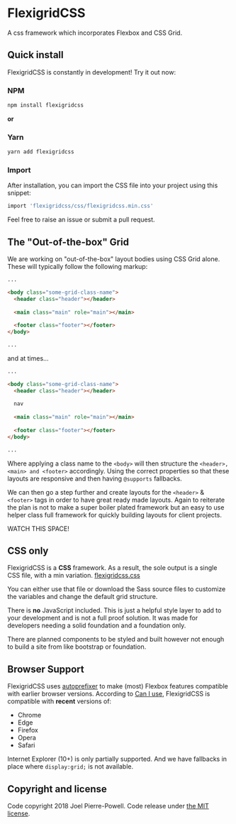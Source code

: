 # FlexigridCSS
A css framework which incorporates Flexbox and CSS Grid.

## Quick install

FlexigridCSS is constantly in development! Try it out now:

### NPM

```sh
npm install flexigridcss
```

**or**

### Yarn

```sh
yarn add flexigridcss
```
### Import
After installation, you can import the CSS file into your project using this snippet:

```sh
import 'flexigridcss/css/flexigridcss.min.css'
```

Feel free to raise an issue or submit a pull request.

## The "Out-of-the-box" Grid

We are working on "out-of-the-box" layout bodies using CSS Grid alone. These will typically follow the following markup:

````html
...

<body class="some-grid-class-name">
  <header class="header"></header>
  
  <main class="main" role="main"></main>
  
  <footer class="footer"></footer>
</body>

...
````

and at times...

````html
...

<body class="some-grid-class-name">
  <header class="header"></header>
  
  nav
  
  <main class="main" role="main"></main>
  
  <footer class="footer"></footer>
</body>

...
````

Where applying a class name to the ``<body>`` will then structure the ``<header>, <main> and <footer>`` accordingly. Using the correct properties so that these layouts are responsive and then having ``@supports`` fallbacks.

We can then go a step further and create layouts for the ``<header>`` & ``<footer>`` tags in order to have great ready made layouts. Again to reiterate the plan is not to make a super boiler plated framework but an easy to use helper class full framework for quickly building layouts for client projects. 

WATCH THIS SPACE!

## CSS only

FlexigridCSS is a **CSS** framework. As a result, the sole output is a single CSS file, with a min variation. [flexigridcss.css](https://github.com/joelpierre/flexigridcss/blob/master/dist/flexigridcss.css)

You can either use that file or download the Sass source files to customize the variables and change the default grid structure.

There is **no** JavaScript included. This is just a helpful style layer to add to your development and is not a full proof solution. It was made for developers needing a solid foundation and a foundation only. 

There are planned components to be styled and built however not enough to build a site from like bootstrap or foundation.

## Browser Support

FlexigridCSS uses [autoprefixer](https://github.com/postcss/autoprefixer) to make (most) Flexbox features compatible with earlier browser versions. According to [Can I use](https://caniuse.com/#feat=flexbox), FlexigridCSS is compatible with **recent** versions of:

* Chrome
* Edge
* Firefox
* Opera
* Safari

Internet Explorer (10+) is only partially supported. And we have fallbacks in place where ``display:grid;`` is not available.

## Copyright and license

Code copyright 2018 Joel Pierre-Powell. Code release under [the MIT license](https://github.com/joelpierre/flexigridcss/blob/master/LICENSE).